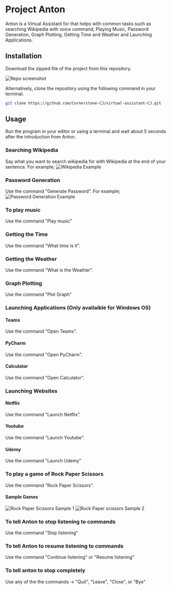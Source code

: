 # Project Anton

Anton is a Virtual Assistant for that helps with common tasks such as searching Wikipedia with voice command, Playing Music, Password Generation, Graph Plotting, Getting Time and Weather and Launching Applications.

## Installation

Download the zipped file of the project from this repository.

![Repo screenshot](images/github-download.png)

Alternatively, clone the repository using the following command in your terminal.

```bash
git clone https://github.com/Cornerstone-CJ/virtual-assistant-CJ.git
```

## Usage

Run the program in your editor or using a terminal and wait about 5 seconds after the introduction from Anton.

### Searching Wikipedia

Say what you want to search wikipedia for with Wikipedia at the end of your sentence. For example;
![Wikipedia Example](images/wikipedia.png)

### Password Generation

Use the command "Generate Password". For example;
![Password Generation Example](images/password.png)

### To play music

Use the command "Play music"

### Getting the Time

Use the command "What time is it".

### Getting the Weather

Use the command "What is the Weather".

### Graph Plotting

Use the command "Plot Graph"

### Launching Applications (Only availaible for Windows OS)

#### Teams

Use the command "Open Teams".

#### PyCharm

Use the command "Open PyCharm".

#### Calculator

Use the command "Open Calculator".

### Launching Websites

#### Netflix

Use the command "Launch Netflix".

#### Youtube

Use the command "Launch Youtube".

#### Udemy

Use the command "Launch Udemy"

### To play a game of Rock Paper Scissors

Use the command "Rock Paper Scissors".

#### Sample Games

![Rock Paper Scissors Sample 1](images/rock-paper-scissors1.png)
![Rock Paper scissors Sample 2](images/rock-paper-scissors2.png)

### To tell Anton to stop listening to commands

Use the command "Stop listening"

### To tell Anton to resume listening to commands

Use the command "Continue listening" or "Resume listening"

### To tell anton to stop completely

Use any of the the commands -> "Quit", "Leave", "Close", or "Bye"
